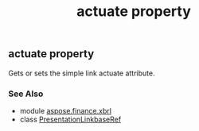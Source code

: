 ﻿---
title: actuate property
second_title: Aspose.Finance for Python via .NET API References
description: 
type: docs
weight: 30
url: /python-net/aspose.finance.xbrl/presentationlinkbaseref/actuate/
is_root: false
---

## actuate property


Gets or sets the simple link actuate attribute.

### See Also
* module [aspose.finance.xbrl](../../)
* class [PresentationLinkbaseRef](/finance/python-net/aspose.finance.xbrl/presentationlinkbaseref)
